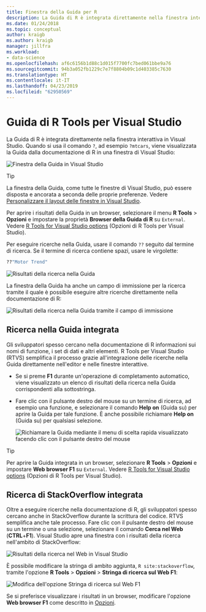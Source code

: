 ```yaml
---
title: Finestra della Guida per R
description: La Guida di R è integrata direttamente nella finestra interattiva in Visual Studio tramite il comando .
ms.date: 01/24/2018
ms.topic: conceptual
author: kraigb
ms.author: kraigb
manager: jillfra
ms.workload:
- data-science
ms.openlocfilehash: af6c6156b1d88c1d015f7700fc7bed061bbe9a76
ms.sourcegitcommit: 94b3a052fb1229c7e7f8804b09c1d403385c7630
ms.translationtype: HT
ms.contentlocale: it-IT
ms.lasthandoff: 04/23/2019
ms.locfileid: "62950569"
---
```

# <a name="help-in-r-tools-for-visual-studio"></a>Guida di R Tools per Visual Studio

La Guida di R è integrata direttamente nella finestra interattiva in Visual Studio. Quando si usa il comando `?`, ad esempio `?mtcars`, viene visualizzata la Guida dalla documentazione di R in una finestra di Visual Studio:

![Finestra della Guida in Visual Studio](media/help-window.png)

> [!Tip]
> La finestra della Guida, come tutte le finestre di Visual Studio, può essere disposta e ancorata a seconda delle proprie preferenze. Vedere [Personalizzare il layout delle finestre in Visual Studio](../ide/customizing-window-layouts-in-visual-studio.md).
>
> Per aprire i risultati della Guida in un browser, selezionare il menu **R Tools** > **Opzioni** e impostare la proprietà **Browser della Guida di R** su `External`. Vedere [R Tools for Visual Studio options](options-for-r-tools-in-visual-studio.md) (Opzioni di R Tools per Visual Studio).

Per eseguire ricerche nella Guida, usare il comando `??` seguito dal termine di ricerca. Se il termine di ricerca contiene spazi, usare le virgolette:

```R
??"Motor Trend"
```

![Risultati della ricerca nella Guida](media/help-search1.png)

La finestra della Guida ha anche un campo di immissione per la ricerca tramite il quale è possibile eseguire altre ricerche direttamente nella documentazione di R:

![Risultati della ricerca nella Guida tramite il campo di immissione](media/help-search2.png)

## <a name="integrated-help-lookup"></a>Ricerca nella Guida integrata

Gli sviluppatori spesso cercano nella documentazione di R informazioni sui nomi di funzione, i set di dati e altri elementi. R Tools per Visual Studio (RTVS) semplifica il processo grazie all'integrazione delle ricerche nella Guida direttamente nell'editor e nelle finestre interattive.

- Se si preme **F1** durante un'operazione di completamento automatico, viene visualizzato un elenco di risultati della ricerca nella Guida corrispondenti alla sottostringa.
- Fare clic con il pulsante destro del mouse su un termine di ricerca, ad esempio una funzione, e selezionare il comando **Help on** (Guida su) per aprire la Guida per tale funzione. È anche possibile richiamare **Help on** (Guida su) per qualsiasi selezione.

    ![Richiamare la Guida mediante il menu di scelta rapida visualizzato facendo clic con il pulsante destro del mouse](media/help-right-click.png)

> [!Tip]
> Per aprire la Guida integrata in un browser, selezionare **R Tools** > **Opzioni** e impostare **Web browser F1** su `External`. Vedere [R Tools for Visual Studio options](options-for-r-tools-in-visual-studio.md) (Opzioni di R Tools per Visual Studio).

## <a name="integrated-stackoverflow-search"></a>Ricerca di StackOverflow integrata

Oltre a eseguire ricerche nella documentazione di R, gli sviluppatori spesso cercano anche in StackOverflow durante la scrittura del codice. RTVS semplifica anche tale processo. Fare clic con il pulsante destro del mouse su un termine o una selezione, selezionare il comando **Cerca nel Web** (**CTRL**+**F1**). Visual Studio apre una finestra con i risultati della ricerca nell'ambito di StackOverflow:

![Risultati della ricerca nel Web in Visual Studio](media/help-web-search-results.png)

È possibile modificare la stringa di ambito aggiunta, `R site:stackoverflow`, tramite l'opzione **R Tools** > **Opzioni** > **Stringa di ricerca sul Web F1**:

![Modifica dell'opzione Stringa di ricerca sul Web F1](media/options-dialog.png)

Se si preferisce visualizzare i risultati in un browser, modificare l'opzione **Web browser F1** come descritto in [Opzioni](options-for-r-tools-in-visual-studio.md).